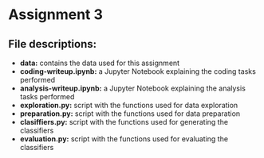 # Assignment 3

## File descriptions:

* **data:** contains the data used for this assignment
* **coding-writeup.ipynb:** a Jupyter Notebook explaining the coding tasks performed
* **analysis-writeup.ipynb:** a Jupyter Notebook explaining the analysis tasks performed
* **exploration.py:** script with the functions used for data exploration
* **preparation.py:** script with the functions used for data preparation
* **clasiffiers.py:** script with the functions used for generating the classifiers
* **evaluation.py:** script with the functions used for evaluating the classifiers

